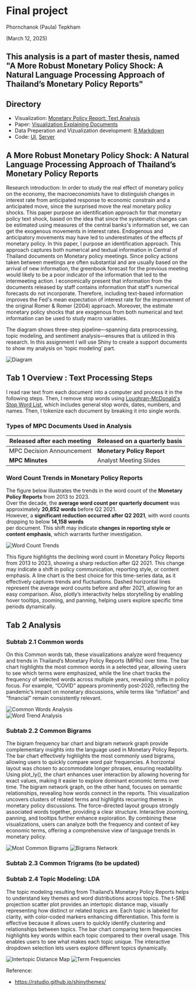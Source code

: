 # Final project

Phornchanok (Paula) Tepkham 

(March 12, 2025) 

This analysis is a part of master thesis, named "A More Robust Monetary Policy Shock: A Natural Language Processing Approach of Thailand’s Monetary Policy Reports"
---

## Directory
- Visualization: [Monetary Policy Report: Text Analysis](https://phornchanokt.shinyapps.io/final_project_phornchanokt/)
- Paper: [Visualization Explaining Documents](https://uchicagoedu-my.sharepoint.com/:w:/g/personal/phornchanokt_uchicago_edu/EbcIjIjuMUxIi1f-o70IIDQBkxvVvoTuZ0FA5EY_bTrXZQ?e=8H9xZm)
- Data Preperation and Vizualization development: [R Markdown](final_project/prep_rds.Rmd)
- Code: [UI](final_project/ui.R), [Server](final_project/server.R)

## A More Robust Monetary Policy Shock: A Natural Language Processing Approach of Thailand’s Monetary Policy Reports

Research introduction: In order to study the real effect of monetary policy on the economy, the macroeconomists have to distinguish changes in interest rate from anticipated response to economic constrain and a anticipated move, since the surprised move the real monetary policy shocks. This paper purpose an identification approach for that monetary policy text shock, based on the idea that since the systematic changes can be estimated using measures of the central banks's information set, we can get the exogenous movements in interest rates. Endogenous and anticipatory movements may have led to underestimates of the effects pf monetary policy. In this paper, I purpose an identification approach. This approach captures both numerical and textual information in Central of Thailand documents on Monetary policy meetings. Since policy actions taken between meetings are often substantial and are usually based on the arrival of new information, the greenbook forecast for the previous meeting would likely to be a poor indicator of the information that led to the intermeeting action. I economically present that information from the documents released by staff contains information that staff's numerical forecasts do not incorporate. Therefore, including text-based information improves the Fed's mean expectation of interest rate for the improvement of the original Romer & Romer (2004) approach. Moreover, the estimate monetary policy shocks that are exogenous from both numerical and text information can be used to study macro variables.

The diagram shows three-step pipeline—spanning data preprocessing, topic modeling, and sentiment analysis—ensures that is utilized in this research. In this assignment I will use Shiny to create a support documents to show my analysis on 'topic modeling' part. 

![Diagram](final_project/img/diagram.png) 

## Tab 1 Overview : Text Processing Steps

I read raw text from each document into a computer and process it in the following steps.  Then, I remove stop words using [Loughran-McDonald's Stop Word List](https://sraf.nd.edu/textual-analysis/stopwords/), which includes general stop words, dates, numbers, and names. Then, I tokenize each document by breaking it into single words.

### Types of MPC Documents Used in Analysis

| Released after each meeting        | Released on a quarterly basis      |
|------------------------------------|------------------------------------|
| MPC Decision Announcement         | **Monetary Policy Report**         |
| **MPC Minutes**                   | Analyst Meeting Slides            |

### Word Count Trends in Monetary Policy Reports

The figure below illustrates the trends in the word count of the **Monetary Policy Reports** from 2013 to 2023.  
Over the decade, the **average word count per quarterly document** was approximately **20,852 words** before Q2 2021.  
However, a **significant reduction occurred after Q2 2021**, with word counts dropping to below **14,158 words**  
per document. This shift may indicate **changes in reporting style or content emphasis**, which warrants further investigation.

![Word Count Trends](final_project/img/word_count.png)  

This figure highlights the declining word count in Monetary Policy Reports from 2013 to 2023, showing a sharp reduction after Q2 2021. This change may indicate a shift in policy communication, reporting style, or content emphasis. A line chart is the best choice for this time-series data, as it effectively captures trends and fluctuations. Dashed horizontal lines represent the average word counts before and after 2021, allowing for an easy comparison. Also, plotly’s interactivity helps storytelling by enabling hover tooltips, zooming, and panning, helping users explore specific time periods dynamically.

## Tab 2 Analysis 
### Subtab 2.1 Common words

On this Common words tab, these visualizations analyze word frequency and trends in Thailand’s Monetary Policy Reports (MPRs) over time. The bar chart highlights the most common words in a selected year, allowing users to see which terms were emphasized, while the line chart tracks the frequency of selected words across multiple years, revealing shifts in policy focus. For example, “COVID” appears prominently post-2020, reflecting the pandemic’s impact on monetary discussions, while terms like “inflation” and “financial” remain consistently relevant.

![Common Words Analysis](final_project/img/tab1_word_count.png)  
![Word Trend Analysis](final_project/img/tab1_word_trend.png)  

### Subtab 2.2 Common Bigrams


The bigram frequency bar chart and bigram network graph provide complementary insights into the language used in Monetary Policy Reports. The bar chart effectively highlights the most commonly used bigrams, allowing users to quickly compare word pair frequencies. A horizontal layout was chosen to accommodate longer phrases, ensuring readability. Using plot_ly(), the chart enhances user interaction by allowing hovering for exact values, making it easier to explore dominant economic terms over time. The bigram network graph, on the other hand, focuses on semantic relationships, revealing how words connect in the reports. This visualization uncovers clusters of related terms and highlights recurring themes in monetary policy discussions. The force-directed layout groups strongly associated words together, providing a clear structure. Interactive zooming, panning, and tooltips further enhance exploration. By combining these visualizations, users can analyze both the frequency and context of key economic terms, offering a comprehensive view of language trends in monetary policy.

![Most Common Bigrams](final_project/img/tab2_bi_count.png) 
![Bigrams Network](final_project/img/tab2_bi_net.png) 


### Subtab 2.3 Common Trigrams (to be updated)
### Subtab 2.4 Topic Modeling: LDA 

The topic modeling resulting from Thailand’s Monetary Policy Reports helps to understand key themes and word distributions across topics. The t-SNE projection scatter plot provides an intertopic distance map, visually representing how distinct or related topics are. Each topic is labeled for clarity, with color-coded markers enhancing differentiation. This form is effective because it allows users to quickly identify clustering and relationships between topics. The bar chart comparing term frequencies highlights key words within each topic compared to their overall usage. This enables users to see what makes each topic unique. The interactive dropdown selection lets users explore different topics dynamically.

![Intertopic Distance Map](final_project/img/tab4_lda.png) 
![Term Frequencies](final_project/img/tab4_lda_comparisons.png)  

Reference: 
- https://rstudio.github.io/shinythemes/ 
